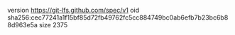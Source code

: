 version https://git-lfs.github.com/spec/v1
oid sha256:cec77241a1f15bf85d72fb49762fc5cc884749bc0ab6efb7b23bc6b88d963e5a
size 2375
